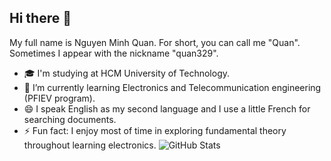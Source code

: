 ## Hi there 👋
My full name is Nguyen Minh Quan. For short, you can call me "Quan". Sometimes I appear with the nickname "quan329".
- 🎓 I'm studying at HCM University of Technology.
- 🌱 I’m currently learning Electronics and Telecommunication engineering (PFIEV program).
- 😄 I speak English as my second language and I use a little French for searching documents.
- ⚡ Fun fact: I enjoy most of time in exploring fundamental theory throughout learning electronics.
![GitHub Stats](https://github-readme-stats.vercel.app/api?username=QuanNguyenMinh&show_icons=true&theme=tokyonight)
